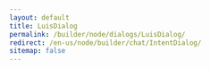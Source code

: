 ```yaml
---
layout: default
title: LuisDialog
permalink: /builder/node/dialogs/LuisDialog/
redirect: /en-us/node/builder/chat/IntentDialog/
sitemap: false
---
```

